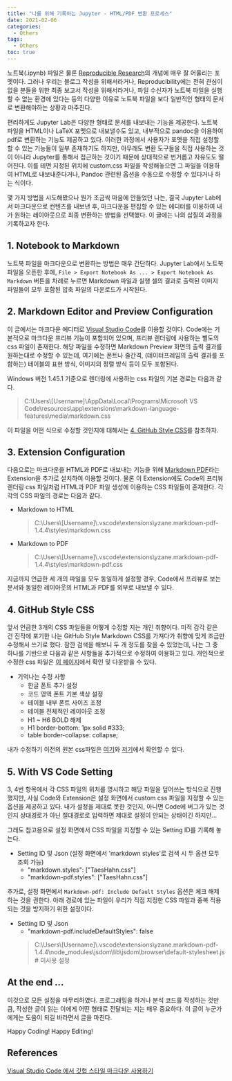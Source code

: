 ```yaml
---
title: "나를 위해 기록하는 Jupyter - HTML/PDF 변환 프로세스"
date: 2021-02-06
categories:
  - Others
tags:
  - Others
toc: true
---
```


노트북(.ipynb) 파일은 물론 [Reproducible Research][1]의 개념에 매우 잘 어울리는 포멧이다. 그러나 우리는 블로그 작성을 위해서라거나, Reproducibility에는 전혀 관심이 없을 분들을 위한 최종 보고서 작성을 위해서라거나, 파일 수신자가 노트북 파일을 실행할 수 없는 환경에 있다는 등의 다양한 이유로 노트북 파일을 보다 일반적인 형태의 문서로 변환해야하는 상황과 마주친다.

편리하게도 Jupyter Lab은 다양한 형태로 문서를 내보내는 기능을 제공한다. 노트북 파일을 HTML이나 LaTeX 포멧으로 내보낼수도 있고, 내부적으로 pandoc을 이용하여 pdf로 변환하는 기능도 제공하고 있다. 이러한 과정에서 사용자가 포멧을 직접 설정할 할 수 있는 기능들이 일부 존재하기도 하지만, 아무래도 변환 도구들을 직접 사용하는 것이 아니라 Jupyter를 통해서 접근하는 것이기 때문에 상대적으로 번거롭고 자유도도 떨어진다. 이를 테면 지정된 위치에 custom.css 파일을 작성해놓으면 그 파일을 이용하여 HTML로 내보내준다거나, Pandoc 관련된 옵션을 수동으로 수정할 수 있다거나 하는 식이다.

몇 가지 방법을 시도해봤으나 뭔가 조금씩 마음에 안들었던 나는, 결국 Jupyter Lab에서 마크다운으로 컨텐츠를 내보낸 후, 마크다운을 편집할 수 있는 에디터를 이용하여 내가 원하는 레이아웃으로 최종 변환하는 방법을 선택했다. 이 글에는 나의 삽질의 과정을 기록하고자 한다.

## 1. Notebook to Markdown

노트북 파일을 마크다운으로 변환하는 방법은 매우 간단하다. Jupyter Lab에서 노트북 파일을 오픈한 후에, `File > Export Notebook As ... > Export Notebook As Markdown` 버튼을 차례로 누르면 Markdown 파일과 실행 셀의 결과로 출력된 이미지 파일들이 모두 포함된 압축 파일의 다운로드가 시작된다.

## 2. Markdown Editor and Preview Configuration

이 글에서는 마크다운 에디터로 [Visual Studio Code][2]를 이용할 것이다. Code에는 기본적으로 마크다운 프리뷰 기능이 포함되어 있으며, 프리뷰 렌더링에 사용하는 별도의 css 파일이 존재한다. 해당 파일을 수정하면 Markdown Preview 화면의 출력 결과를 원하는대로 수정할 수 있는데, 여기에는 폰트나 줄간격, (데이터프레임의 출력 결과를 포함하는) 테이블의 표현 방식, 이미지의 정렬 방식 등이 모두 포함된다.

Windows 버전 1.45.1 기준으로 렌더링에 사용하는 css 파일의 기본 경로는 다음과 같다.
> C:\Users\\[Username]\AppData\Local\Programs\Microsoft VS Code\resources\app\extensions\markdown-language-features\media\markdown.css

이 파일을 어떤 식으로 수정할 것인지에 대해서는 [4. GitHub Style CSS][3]를 참조하자. 

## 3. Extension Configuration

다음으로는 마크다운을 HTML과 PDF로 내보내는 기능을 위해 [Markdown PDF](https://github.com/yzane/vscode-markdown-pdf)라는 Extension을 추가로 설치하여 이용할 것이다. 물론 이 Extension에도 Code의 프리뷰 렌더링 css 파일처럼 HTML과 PDF 파일 생성에 이용하는 CSS 파일들이 존재한다. 각각의 CSS 파일의 경로는 다음과 같다.

- Markdown to HTML
    > C:\Users\\[Username]\\.vscode\extensions\yzane.markdown-pdf-1.4.4\styles\markdown.css

- Markdown to PDF
    > C:\Users\\[Username]\\.vscode\extensions\yzane.markdown-pdf-1.4.4\styles\markdown-pdf.css

지금까지 언급한 세 개의 파일을 모두 동일하게 설정할 경우, Code에서 프리뷰로 보는 문서와 동일한 레이아웃의 HTML과 PDF를 외부로 내보낼 수 있다.

## 4. GitHub Style CSS
앞서 언급한 3개의 CSS 파일들을 어떻게 수정할 지는 개인 취향이다. 미적 감각 같은 건 진작에 포기한 나는 GitHub Style Markdown CSS를 가져다가 취향에 맞게 조금만 수정해서 쓰기로 했다. 잠깐 검색을 해보니 두 개 정도를 찾을 수 있었는데, 나는 그 중 하나를 기반으로 다음과 같은 사항들을 추가적으로 수정하여 이용하고 있다. 개인적으로 수정한 css 파일은 [이 페이지][4]에서 확인 및 다운받을 수 있다.

- 기억나는 수정 사항
    - 한글 폰트 추가 설정
    - 코드 영역 폰트 기본 색상 설정
    - 테이블 내부 폰트 사이즈 조정
    - 테이블 전체적인 레이아웃 조정
    - H1 ~ H6 BOLD 해제
    - H1 border-bottom: 1px solid #333;
    - table border-collapse: collapse;

내가 수정하기 이전의 원본 css파일은 [여기][5]와 [저기][6]에서 확인할 수 있다.

## 5. With VS Code Setting

3, 4번 항목에서 각 CSS 파일의 위치를 명시하고 해당 파일을 덮어쓰는 방식으로 진행했지만, 사실 Code와 Extension은 설정 화면에서 custom css 파일을 지정할 수 있는 옵션을 제공하고 있다. 내가 설정을 제대로 못한 것인지, 아니면 Code에 버그가 있는 것인지 상대경로가 아닌 절대경로로 입력하면 제대로 설정이 안되는 상태이긴 하지만...

그래도 참고용으로 설정 화면에서 CSS 파일을 지정할 수 있는 Setting ID를 기록해 놓는다.

- Setting ID 및 Json (설정 화면에서 'markdown styles'로 검색 시 두 옵션 모두 조회 가능)
    - "markdown.styles": ["TaesHahn.css"]
    - "markdown-pdf.styles": ["TaesHahn.css"]

추가로, 설정 화면에서 `Markdown-pdf: Include Default Styles` 옵션은 체크 해제하는 것을 권한다. 아래 경로에 있는 파일이 우리가 직접 지정한 CSS 파일과 중복 적용되는 것을 방지하기 위한 설정이다.

* Setting ID 및 Json
    * "markdown-pdf.includeDefaultStyles": false
    > C:\Users\\[Username]\\.vscode\extensions\yzane.markdown-pdf-1.4.4\node_modules\jsdom\lib\jsdom\browser\default-stylesheet.js # 미사용 설정

## At the end ...
이것으로 모든 설정을 마무리하였다. 프로그래밍을 하거나 분석 코드를 작성하는 것만큼, 작성한 글이 읽는 이에게 어떤 형태로 전달되는 지는 매우 중요하다. 이 글이 누군가에게는 도움이 되길 바라면서 글을 마친다.

Happy Coding! Happy Editing!

## References
[Visual Studio Code 에서 깃헙 스타일 마크다운 사용하기][7]

[1]: https://en.wikipedia.org/wiki/Reproducibility
[2]: https://code.visualstudio.com/
[3]: #4-github-style-css
[4]: https://github.com/tshahn/
[5]: https://github.com/nicolashery/markdownpad-github
[6]: https://gist.github.com/andyferra/2554919
[7]: https://blog.aliencube.org/ko/2016/07/06/markdown-in-visual-studio-code/